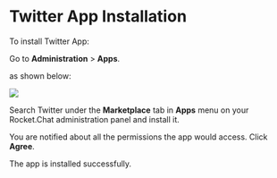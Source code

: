 # Twitter App Installation

To install Twitter App:

Go to **Administration** > **Apps**.

as shown below:

![](<../../../../.gitbook/assets/2021-11-20\_23-29-48 (1) (1) (1) (1) (12) (10) (1) (10) (41).png>)

Search Twitter under the **Marketplace** tab in **Apps** menu on your Rocket.Chat administration panel and install it.

You are notified about all the permissions the app would access. Click **Agree**.

The app is installed successfully.
